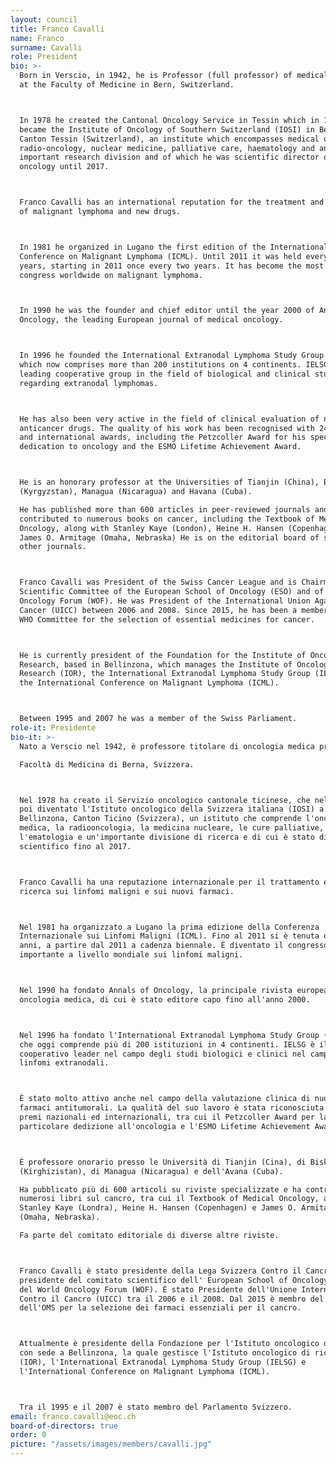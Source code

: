 ```yaml
---
layout: council
title: Franco Cavalli
name: Franco
surname: Cavalli
role: President
bio: >-
  Born in Verscio, in 1942, he is Professor (full professor) of medical oncology
  at the Faculty of Medicine in Bern, Switzerland.



  In 1978 he created the Cantonal Oncology Service in Tessin which in 1999
  became the Institute of Oncology of Southern Switzerland (IOSI) in Bellinzona,
  Canton Tessin (Switzerland), an institute which encompasses medical oncology,
  radio-oncology, nuclear medicine, palliative care, haematology and an
  important research division and of which he was scientific director of
  oncology until 2017.



  Franco Cavalli has an international reputation for the treatment and research
  of malignant lymphoma and new drugs. 



  In 1981 he organized in Lugano the first edition of the International
  Conference on Malignant Lymphoma (ICML). Until 2011 it was held every three
  years, starting in 2011 once every two years. It has become the most important
  congress worldwide on malignant lymphoma.



  In 1990 he was the founder and chief editor until the year 2000 of Annals of
  Oncology, the leading European journal of medical oncology.



  In 1996 he founded the International Extranodal Lymphoma Study Group (IELSG),
  which now comprises more than 200 institutions on 4 continents. IELSG is the
  leading cooperative group in the field of biological and clinical studies
  regarding extranodal lymphomas.



  He has also been very active in the field of clinical evaluation of new
  anticancer drugs. The quality of his work has been recognised with 24 national
  and international awards, including the Petzcoller Award for his special
  dedication to oncology and the ESMO Lifetime Achievement Award. 



  He is an honorary professor at the Universities of Tianjin (China), Biskek
  (Kyrgyzstan), Managua (Nicaragua) and Havana (Cuba).

  He has published more than 600 articles in peer-reviewed journals and
  contributed to numerous books on cancer, including the Textbook of Medical
  Oncology, along with Stanley Kaye (London), Heine H. Hansen (Copenhagen) and
  James O. Armitage (Omaha, Nebraska) He is on the editorial board of several
  other journals. 



  Franco Cavalli was President of the Swiss Cancer League and is Chairman of the
  Scientific Committee of the European School of Oncology (ESO) and of the World
  Oncology Forum (WOF). He was President of the International Union Against
  Cancer (UICC) between 2006 and 2008. Since 2015, he has been a member of the
  WHO Committee for the selection of essential medicines for cancer.



  He is currently president of the Foundation for the Institute of Oncology
  Research, based in Bellinzona, which manages the Institute of Oncology
  Research (IOR), the International Extranodal Lymphoma Study Group (IELSG) and
  the International Conference on Malignant Lymphoma (ICML).



  Between 1995 and 2007 he was a member of the Swiss Parliament.
role-it: Presidente
bio-it: >-
  Nato a Verscio nel 1942, è professore titolare di oncologia medica presso la 

  Facoltà di Medicina di Berna, Svizzera.



  Nel 1978 ha creato il Servizio oncologico cantonale ticinese, che nel 1999 è
  poi diventato l'Istituto oncologico della Svizzera italiana (IOSI) a
  Bellinzona, Canton Ticino (Svizzera), un istituto che comprende l'oncologia
  medica, la radiooncologia, la medicina nucleare, le cure palliative,
  l'ematologia e un'importante divisione di ricerca e di cui è stato direttore
  scientifico fino al 2017.



  Franco Cavalli ha una reputazione internazionale per il trattamento e la
  ricerca sui linfomi maligni e sui nuovi farmaci. 



  Nel 1981 ha organizzato a Lugano la prima edizione della Conferenza
  Internazionale sui Linfomi Maligni (ICML). Fino al 2011 si è tenuta ogni tre
  anni, a partire dal 2011 a cadenza biennale. È diventato il congresso più
  importante a livello mondiale sui linfomi maligni.



  Nel 1990 ha fondato Annals of Oncology, la principale rivista europea di
  oncologia medica, di cui è stato editore capo fino all'anno 2000.



  Nel 1996 ha fondato l'International Extranodal Lymphoma Study Group (IELSG),
  che oggi comprende più di 200 istituzioni in 4 continenti. IELSG è il gruppo
  cooperativo leader nel campo degli studi biologici e clinici nel campo dei
  linfomi extranodali.



  È stato molto attivo anche nel campo della valutazione clinica di nuovi
  farmaci antitumorali. La qualità del suo lavoro è stata riconosciuta con 24
  premi nazionali ed internazionali, tra cui il Petzcoller Award per la
  particolare dedizione all'oncologia e l'ESMO Lifetime Achievement Award. 



  È professore onorario presso le Università di Tianjin (Cina), di Biskek
  (Kirghizistan), di Managua (Nicaragua) e dell'Avana (Cuba). 

  Ha pubblicato più di 600 articoli su riviste specializzate e ha contribuito a
  numerosi libri sul cancro, tra cui il Textbook of Medical Oncology, assieme a
  Stanley Kaye (Londra), Heine H. Hansen (Copenhagen) e James O. Armitage
  (Omaha, Nebraska).

  Fa parte del comitato editoriale di diverse altre riviste. 



  Franco Cavalli è stato presidente della Lega Svizzera Contro il Cancro ed è
  presidente del comitato scientifico dell' European School of Oncology (ESO) e
  del World Oncology Forum (WOF). È stato Presidente dell'Unione Internazionale
  Contro il Cancro (UICC) tra il 2006 e il 2008. Dal 2015 è membro del comitato
  dell'OMS per la selezione dei farmaci essenziali per il cancro.



  Attualmente è presidente della Fondazione per l'Istituto oncologico di ricerca
  con sede a Bellinzona, la quale gestisce l'Istituto oncologico di ricerca
  (IOR), l'International Extranodal Lymphoma Study Group (IELSG) e
  l'International Conference on Malignant Lymphoma (ICML).



  Tra il 1995 e il 2007 è stato membro del Parlamento Svizzero.
email: franco.cavalli@eoc.ch
board-of-directors: true
order: 0
picture: "/assets/images/members/cavalli.jpg"
---
```

